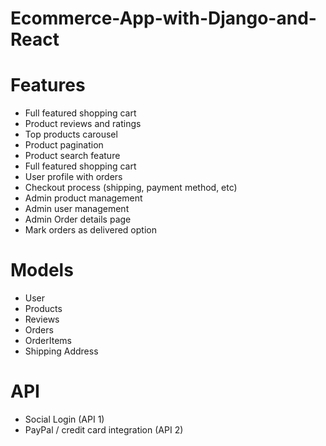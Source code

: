 # Ecommerce-App-with-Django-and-React

# Features
- Full featured shopping cart
- Product reviews and ratings
- Top products carousel
- Product pagination
- Product search feature
- Full featured shopping cart
- User profile with orders
- Checkout process (shipping, payment method, etc)
- Admin product management
- Admin user management
- Admin Order details page
- Mark orders as delivered option

# Models
- User
- Products
- Reviews
- Orders
- OrderItems 
- Shipping Address


# API
- Social Login (API 1)
- PayPal / credit card integration (API 2)

